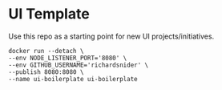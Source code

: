 # UI Template

Use this repo as a starting point for new UI projects/initiatives.

```
docker run --detach \
--env NODE_LISTENER_PORT='8080' \
--env GITHUB_USERNAME='richardsnider' \
--publish 8080:8080 \
--name ui-boilerplate ui-boilerplate
```